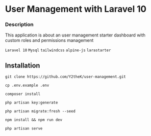 # User Management with Laravel 10

### Description
This application is about an user management starter dashboard with custom roles and permissions management

`Laravel 10` `Mysql` `tailwindcss` `alpine-js` `larastarter`

## Installation


```shell
git clone https://github.com/Y2theK/user-management.git
```

```shell
cp .env.example .env
```
```shell
composer install
```

```shell
php artisan key:generate
```
```shell
php artisan migrate:fresh --seed
```

```shell
npm install && npm run dev
```

```shell
php artisan serve
```

